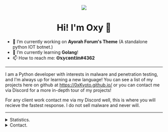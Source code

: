 <p align=center>
  <img src="https://avatars3.githubusercontent.com/u/66761259?s=200"/>
</p>
<h1 align=center>Hi! I'm Oxy 👋</h1>

- 🔭 I’m currently working on **Ayorah Forum's Theme** (A standalone python IOT botnet.)
- 🌱 I’m currently learning **Golang**!
- 📫 How to reach me: **𝕆𝕩𝕪𝕔𝕠𝕟𝕥𝕚𝕟#4362**

<hr>

I am a Python developer with interests in malware and penetration testing, and I'm always up for learning a new language! You can see a list of my projects here on github at https://0xKyoto.github.io/ or you can contact me via Discord for a more in-depth tour of my projects!

For any client work contact me via my Discord well, this is where you will recieve the fastest response. I do not sell malware and never will.

<hr>

<details>
      <summary>Statistics.</summary>
  <p align=center>
    <a href="https://github.com/0xKyoto">
      <img align="center" src="https://github-readme-stats.vercel.app/api?username=0xKyoto&show_icons=true&include_all_commits=true&show_icons=true&title_color=303030&icon_color=303030&text_color=303030&bg_color=ffffff&hide_border=true" alt="Oxy's Statistics." />
      <img align="center" src="https://github-readme-stats.vercel.app/api/top-langs/?username=0xKyoto&show_icons=true&show_icons=true&title_color=fff&icon_color=303030&text_color=303030&bg_color=ffffff&hide_border=true" alt="Oxy's Statistics." />
    </a>
  </p>
</details>
<details>
      <summary>Contact.</summary>
  <p align=center>
    <a href="https://github.com/0xKyoto">Github lol.</a>
    <br>
    <a href="mailto:oxy@pleasedox.me">oxy@pleasedox.me</a>
    <br>
    <a href="https://twitter.com/SimpSwapper">@SimpSwapper</a>
    <br>
    <a href="https://discord.gg/HUV7HWh">𝕆𝕩𝕪𝕔𝕠𝕟𝕥𝕚𝕟#4362</a>
  </p>
</details>
